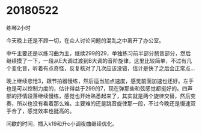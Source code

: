 # 20180522

练琴2小时

今天晚上还是不顾一切，在众人讨论问题的混乱之中离开了办公室。

中午主要还是以练习曲为主，继续299的29，单独练习前半部分琶音部分，然后继续摸了一下，一段从E大调过渡到B大调的音阶旋律，这里比较简单，不过有几个变化音，听着有点奇怪，反复核对了几次应该没错，估计是快了之后会正常点...

晚上继续悲怆3，跟节拍器慢练，然后适当加点速度，感觉前面加速也还好。左手也是可以控制力度的，估计得益于299的7，现在弹那些和弦感觉都挺好的。四声部的抒情段落继续慢练，感觉也开始熟悉起来了，其实就是两个旋律交替，然后变奏，所以也没有看着那么难。主要难的还是跳音旋律那一段，不过今晚还是慢速双手合了，感觉效率也挺高的。

间歇的时间，插入k19和升c小调夜曲继续优化。
